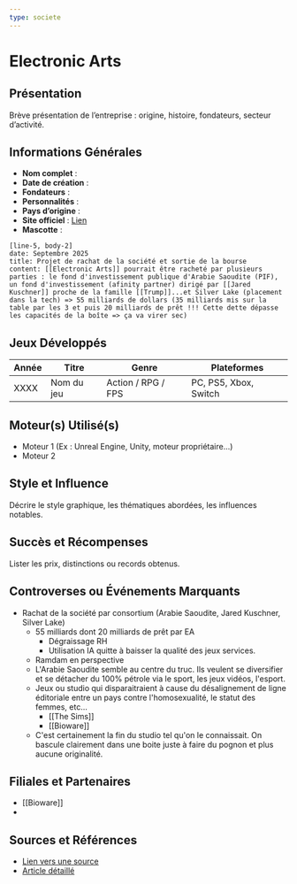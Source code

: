 ```yaml
---
type: societe
---
```


# Electronic Arts

## Présentation
Brève présentation de l’entreprise : origine, histoire, fondateurs, secteur d’activité.

## Informations Générales
- **Nom complet** :  
- **Date de création** :  
- **Fondateurs** :  
- **Personnalités** :
- **Pays d’origine** :  
- **Site officiel** : [Lien](#)  
- **Mascotte** :

```timeline-labeled
[line-5, body-2]
date: Septembre 2025  
title: Projet de rachat de la société et sortie de la bourse
content: [[Electronic Arts]] pourrait être racheté par plusieurs parties : le fond d'investissement publique d'Arabie Saoudite (PIF), un fond d'investissement (afinity partner) dirigé par [[Jared Kuschner]] proche de la famille [[Trump]]...et Silver Lake (placement dans la tech) => 55 milliards de dollars (35 milliards mis sur la table par les 3 et puis 20 milliards de prêt !!! Cette dette dépasse les capacités de la boîte => ça va virer sec)
```

## Jeux Développés
| Année | Titre      | Genre              | Plateformes           |
| ----- | ---------- | ------------------ | --------------------- |
| XXXX  | Nom du jeu | Action / RPG / FPS | PC, PS5, Xbox, Switch |

## Moteur(s) Utilisé(s)
- Moteur 1 (Ex : Unreal Engine, Unity, moteur propriétaire...)
- Moteur 2

## Style et Influence
Décrire le style graphique, les thématiques abordées, les influences notables.

## Succès et Récompenses
Lister les prix, distinctions ou records obtenus.

## Controverses ou Événements Marquants
- Rachat de la société par consortium (Arabie Saoudite, Jared Kuschner, Silver Lake)
	- 55 milliards dont 20 milliards de prêt par EA
		- Dégraissage RH
		- Utilisation IA quitte à baisser la qualité des jeux services.
	- Ramdam en perspective
	- L'Arabie Saoudite semble au centre du truc. Ils veulent se diversifier et se détacher du 100% pétrole via le sport, les jeux vidéos, l'esport. 
	- Jeux ou studio qui disparaitraient à cause du désalignement de ligne éditoriale entre un pays contre l'homosexualité, le statut des femmes, etc...
		- [[The Sims]] 
		- [[Bioware]]
	- C'est certainement la fin du studio tel qu'on le connaissait. On bascule clairement dans une boite juste à faire du pognon et plus aucune originalité.

## Filiales et Partenaires
- [[Bioware]]
- 

## Sources et Références
- [Lien vers une source](#)
- [Article détaillé](#)
